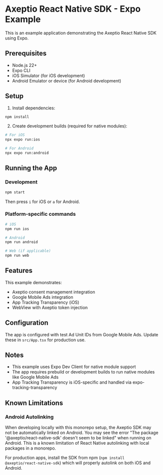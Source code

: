 # Axeptio React Native SDK - Expo Example

This is an example application demonstrating the Axeptio React Native SDK using Expo.

## Prerequisites

- Node.js 22+
- Expo CLI
- iOS Simulator (for iOS development)
- Android Emulator or device (for Android development)

## Setup

1. Install dependencies:
```bash
npm install
```

2. Create development builds (required for native modules):
```bash
# For iOS
npx expo run:ios

# For Android
npx expo run:android
```

## Running the App

### Development

```bash
npm start
```

Then press `i` for iOS or `a` for Android.

### Platform-specific commands

```bash
# iOS
npm run ios

# Android
npm run android

# Web (if applicable)
npm run web
```

## Features

This example demonstrates:
- Axeptio consent management integration
- Google Mobile Ads integration
- App Tracking Transparency (iOS)
- WebView with Axeptio token injection

## Configuration

The app is configured with test Ad Unit IDs from Google Mobile Ads. Update these in `src/App.tsx` for production use.

## Notes

- This example uses Expo Dev Client for native module support
- The app requires prebuild or development builds to run native modules like Google Mobile Ads
- App Tracking Transparency is iOS-specific and handled via expo-tracking-transparency

## Known Limitations

### Android Autolinking
When developing locally with this monorepo setup, the Axeptio SDK may not be automatically linked on Android. You may see the error "The package '@axeptio/react-native-sdk' doesn't seem to be linked" when running on Android. This is a known limitation of React Native autolinking with local packages in a monorepo.

For production apps, install the SDK from npm (`npm install @axeptio/react-native-sdk`) which will properly autolink on both iOS and Android.